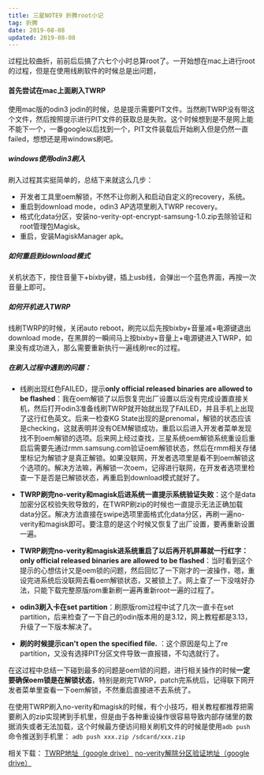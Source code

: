 ```yaml
---
title: 三星NOTE9 折腾root小记
tag: 折腾
date: 2019-08-08
updated: 2019-08-08
---
```


过程比较曲折，前前后后搞了六七个小时总算root了。一开始想在mac上进行root的过程，但是在使用线刷软件的时候总是出问题，

#### 首先尝试在mac上面刷入TWRP
使用mac版的odin3 jodin的时候，总是提示需要PIT文件。当然刷TWRP没有带这个文件，然后按照提示进行PIT文件的获取总是失败。这个时候想到是不是网上能不能下一个，一番google以后找到一个，PIT文件装载后开始刷入但是仍然一直failed，想想还是用windows刷吧。

##### windows使用odin3刷入
刷入过程其实挺简单的，总结下来就这么几步：
* 开发者工具里oem解锁，不然不让你刷入和启动自定义的recovery，系统。
* 重启到download mode，odin3 AP选项里刷入TWRP recovery。
* 格式化data分区，安装no-verity-opt-encrypt-samsung-1.0.zip去除验证和root管理包Magisk。
* 重启，安装MagiskManager apk。

##### 如何重启到download模式
关机状态下，按住音量下+bixby键，插上usb线，会弹出一个蓝色界面，再按一次音量上即可。

##### 如何开机进入TWRP
线刷TWRP的时候，关闭auto reboot，刷完以后先按bixby+音量减+电源键退出download mode，在黑屏的一瞬间马上按bixby+音量上+电源键进入TWRP，如果没有成功进入，那么需要重新执行一遍线刷rec的过程。

##### 在刷入过程中遇到的问题：
* 线刷出现红色FAILED，提示**only official released binaries are allowed to be flashed**：我在oem解锁了以后恢复完出厂设置以后没有完成设置直接关机，然后打开odin3准备线刷TWRP就开始就出现了FAILED，并且手机上出现了这行红色英文。后来一检查KG State出现的是prenomal，解锁的状态应该是checking，这就表明并没有OEM解锁成功，重启以后进入开发者菜单发现找不到oem解锁的选项。后来网上经过查找，三星系统oem解锁系统重设后重启后需要先通过rmm.samsung.com验证oem解锁状态，然后在rmm相关存储里标记为解锁才是真正解锁。如果没联网，开发者选项里是看不到oem解锁这个选项的。解决方法嘛，再解锁一次oem，记得进行联网，在开发者选项里检查一下是否是已解锁状态，再重启到download模式就好了。

*  **TWRP刷完no-verity和magisk后进系统一直提示系统验证失败**：这个是data加密分区校验失败导致的，在TWRP刷zip的时候也一直提示无法正确加载data分区。解决方法直接在swipe选项里面格式化data分区，再刷一遍no-verity和magisk即可。要注意的是这个时候又恢复了出厂设置，要再重新设置一遍。

* **TWRP刷完no-verity和magisk进系统重启了以后再开机屏幕就一行红字：only official released binaries are allowed to be flashed**：当时看到这个提示的心想估计又是oem锁的问题，然后回忆了一下刚才的一波操作，嗯，重设完进系统后没联网去看oem解锁状态，又被锁上了。网上查了一下没啥好办法，只能下载完整原版rom重新刷一遍再重新root一遍的过程了。

* **odin3刷入卡在set partition**：刷原版rom过程中试了几次一直卡在set partition，后来检查了一下自己的odin版本用的是3.12，网上教程都是3.13，升级了一下版本解决了。
* **刷的时候提示can't open the specified file.** ：这个原因是勾上了re partition，又没有选择PIT分区文件导致一直报错，不勾选就行了。

在这过程中总结一下碰到最多的问题是oem锁的问题，进行相关操作的时候**一定要确保oem锁是在解锁状态**，特别是刷完TWRP，patch完系统后，记得联下网开发者菜单里查看一下oem解锁，不然重启直接进不去系统了。

在使用TWRP刷入no-verity和magisk的时候，有个小技巧，相关教程都推荐把需要刷入的zip实现拷到手机里，但是由于各种重设操作很容易导致内部存储里的数据消失或者无法加载，这个时候最方便访问相关刷机文件的时候是使用`adb push`命令推送到手机里：
`adb push xxx.zip /sdcard/xxx.zip`

相关下载：
[TWRP地址（google drive）](https://drive.google.com/file/d/1V2eUzokBdgIvzPubx6sD937DDhIJotd2/view)
[no-verity解除分区验证地址（google drive）](https://drive.google.com/file/d/1kUO-D10DyWKVaXiYvqqpEwaOSbCXfz6t/view)